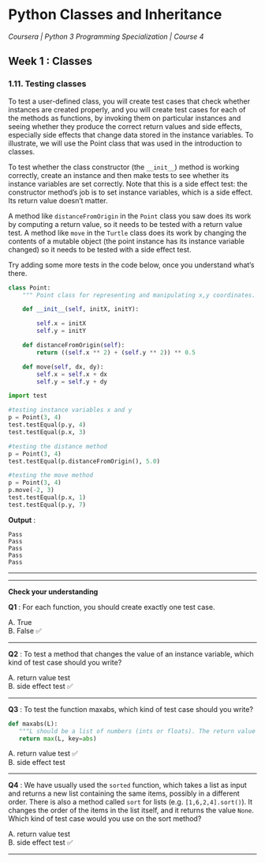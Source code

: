 # Python Classes and Inheritance
*Coursera | Python 3 Programming Specialization | Course 4*

## Week 1 : Classes
### 1.11. Testing classes

To test a user-defined class, you will create test cases that check whether instances are created properly, and you will create test cases for each of the methods as functions, by invoking them on particular instances and seeing whether they produce the correct return values and side effects, especially side effects that change data stored in the instance variables. To illustrate, we will use the Point class that was used in the introduction to classes.

To test whether the class constructor (the `__init__`) method is working correctly, create an instance and then make tests to see whether its instance variables are set correctly. Note that this is a side effect test: the constructor method’s job is to set instance variables, which is a side effect. Its return value doesn’t matter.

A method like `distanceFromOrigin` in the `Point` class you saw does its work by computing a return value, so it needs to be tested with a return value test. A method like `move` in the `Turtle` class does its work by changing the contents of a mutable object (the point instance has its instance variable changed) so it needs to be tested with a side effect test.

Try adding some more tests in the code below, once you understand what’s there.

```python
class Point:
    """ Point class for representing and manipulating x,y coordinates. """

    def __init__(self, initX, initY):

        self.x = initX
        self.y = initY

    def distanceFromOrigin(self):
        return ((self.x ** 2) + (self.y ** 2)) ** 0.5

    def move(self, dx, dy):
        self.x = self.x + dx
        self.y = self.y + dy

import test

#testing instance variables x and y
p = Point(3, 4)
test.testEqual(p.y, 4)
test.testEqual(p.x, 3)

#testing the distance method
p = Point(3, 4)
test.testEqual(p.distanceFromOrigin(), 5.0)

#testing the move method
p = Point(3, 4)
p.move(-2, 3)
test.testEqual(p.x, 1)
test.testEqual(p.y, 7)
```

**Output** :

```
Pass
Pass
Pass
Pass
Pass
```

-----
------

**Check your understanding**

**Q1** : For each function, you should create exactly one test case.

A. True <br>
B. False ✅ <br>


----

**Q2** : To test a method that changes the value of an instance variable, which kind of test case should you write?

A. return value test  <br>
B. side effect test ✅ <br>


----

**Q3** : To test the function maxabs, which kind of test case should you write?

```python
def maxabs(L):
   """L should be a list of numbers (ints or floats). The return value should be the maximum absolute value of the numbers in L."""
   return max(L, key=abs)
```

A. return value test  ✅ <br>
B. side effect test  <br>

----

**Q4** : We have usually used the `sorted` function, which takes a list as input and returns a new list containing the same items, possibly in a different order. There is also a method called `sort` for lists (e.g. `[1,6,2,4].sort()`). It changes the order of the items in the list itself, and it returns the value `None`. Which kind of test case would you use on the sort method?

A. return value test  <br>
B. side effect test  ✅ <br>


----- 
